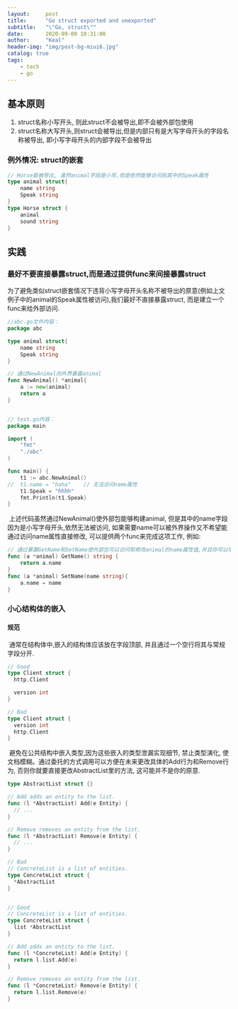 ```yaml
---
layout:     post
title:      "Go struct exported and unexported"
subtitle:   "\"Go, struct\""
date:       2020-09-09 10:31:00
author:     "Keal"
header-img: "img/post-bg-miui6.jpg"
catalog: true
tags:
    - tech
    - go
---
```


## 基本原则

1. struct名称小写开头, 则此struct不会被导出,即不会被外部包使用
2. struct名称大写开头,则struct会被导出,但是内部只有是大写字母开头的字段名称被导出, 即小写字母开头的内部字段不会被导出

### 例外情况: **struct**的嵌套

```go
// Horse能被导出, 虽然animal字段是小写,但是依然能够访问到其中的Speak属性
type animal struct{
    name string
    Speak string
}
type Horse struct {
    animal
    sound string
}
```

## 实践

### 最好不要直接暴露struct,而是通过提供func来间接暴露struct

​		为了避免类似struct嵌套情况下违背小写字母开头名称不被导出的原意(例如上文例子中的animal的Speak属性被访问),我们最好不直接暴露struct, 而是建立一个func来给外部访问.

```go
//abc.go文件内容：
package abc

type animal struct{
    name string
    Speak string
}

// 通过NewAnimal向外界暴露animal
func NewAnimal() *animal{
    a := new(animal)
    return a
}


// test.go内容：
package main

import (
    "fmt"
    "./abc"
)

func main() {
    t1 := abc.NewAnimal()
//  t1.name = "haha"    // 无法访问name属性
    t1.Speak = "hhhh"
    fmt.Println(t1.Speak)
}
```

​		上述代码虽然通过NewAnimal()使外部包能够构建animal, 但是其中的name字段因为是小写字母开头,依然无法被访问, 如果需要name可以被外界操作又不希望能通过访问name属性直接修改, 可以提供两个func来完成这项工作, 例如:

```go
// 通过暴露GetName和SetName使外部包可以访问和修改animal的name属性值,并且你可以增加一些逻辑,例如对name字段的合法化校验等
func (a *animal) GetName() string {
    return a.name
}
func (a *animal) SetName(name string){
    a.name = name
}
```

### 小心结构体的嵌入

#### 规范

​		通常在结构体中,嵌入的结构体应该放在字段顶部, 并且通过一个空行将其与常规字段分开.

```go
// Good
type Client struct {
  http.Client

  version int
}

// Bad
type Client struct {
  version int
  http.Client
}
```

​		避免在公共结构中嵌入类型,因为这些嵌入的类型泄漏实现细节, 禁止类型演化, 使文档模糊。通过委托的方式调用可以方便在未来更改具体的Add行为和Remove行为, 否则你就要直接更改AbstractList里的方法, 这可能并不是你的原意.

```go
type AbstractList struct {}

// Add adds an entity to the list.
func (l *AbstractList) Add(e Entity) {
  // ...
}

// Remove removes an entity from the list.
func (l *AbstractList) Remove(e Entity) {
  // ...
}

// Bad
// ConcreteList is a list of entities.
type ConcreteList struct {
  *AbstractList
}


// Good
// ConcreteList is a list of entities.
type ConcreteList struct {
  list *AbstractList
}

// Add adds an entity to the list.
func (l *ConcreteList) Add(e Entity) {
  return l.list.Add(e)
}

// Remove removes an entity from the list.
func (l *ConcreteList) Remove(e Entity) {
  return l.list.Remove(e)
}


```

